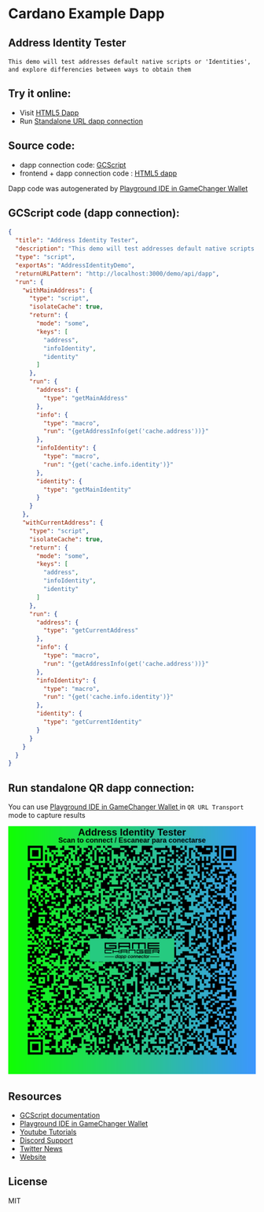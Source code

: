 
# Cardano Example Dapp

## **Address Identity Tester**

    This demo will test addresses default native scripts or 'Identities', and explore differencies between ways to obtain them


## Try it online: 

-  Visit [HTML5 Dapp](https://raw.githubusercontent.com/GameChangerFinance/gamechanger.wallet/main/examples/Address%20Identity%20Tester.html)
-  Run [Standalone URL dapp connection](https://beta-wallet.gamechanger.finance/api/2/run/1-H4sIAAAAAAAAA9WRMWvDMBCF_8qhxQmE2NAtW0iXQgulpFPpoFjnWlSWjHSua4L_e0-1lYYEOrebT3rv6bvnoyBNBsVGbJXyGALcKbR8NsAeA6EXK6EwlF63pJ1l3b7WARQ2DnptDBCrQE5ejBeV7AyBlaQ_ECZjAOchm4M1hmwF0irAz9Y4j6B0VaFHW_IVHJB6RAu9HAKQA3cgqS1QjQ2j0NBG1imWZ45wnrbhhz_h3zIhCzxS5-3z0_2jJN4mLlATtZs8N66UpnaBNjdFUeRxo1y2OleybaOxY-1R9JrqBwaY0-PRJYMOzkjCnSxrPiffYXo2qhunvtWuQda-48AZL2IuLLpt5RJzHNPn63hikFdvvyGdQ41TzJmgkaV3aQtxZH2qh3ULHhdZGXnXc3a2XI4p5kTzW1zyR8M6QWdzyHXADHyKHkfWxW53nec_T3-u3guuf9HwzHxe8jh-AfOnTzrhAwAA)

## Source code:

- dapp connection code: [GCScript](Address%20Identity%20Tester.gcscript)
- frontend + dapp connection code : [HTML5 dapp](Address%20Identity%20Tester.html)

Dapp code was autogenerated by [Playground IDE in GameChanger Wallet ](https://beta-wallet.gamechanger.finance/playground)

## GCScript code (dapp connection):
```json
{
  "title": "Address Identity Tester",
  "description": "This demo will test addresses default native scripts or 'Identities', and explore differencies between ways to obtain them",
  "type": "script",
  "exportAs": "AddressIdentityDemo",
  "returnURLPattern": "http://localhost:3000/demo/api/dapp",
  "run": {
    "withMainAddress": {
      "type": "script",
      "isolateCache": true,
      "return": {
        "mode": "some",
        "keys": [
          "address",
          "infoIdentity",
          "identity"
        ]
      },
      "run": {
        "address": {
          "type": "getMainAddress"
        },
        "info": {
          "type": "macro",
          "run": "{getAddressInfo(get('cache.address'))}"
        },
        "infoIdentity": {
          "type": "macro",
          "run": "{get('cache.info.identity')}"
        },
        "identity": {
          "type": "getMainIdentity"
        }
      }
    },
    "withCurrentAddress": {
      "type": "script",
      "isolateCache": true,
      "return": {
        "mode": "some",
        "keys": [
          "address",
          "infoIdentity",
          "identity"
        ]
      },
      "run": {
        "address": {
          "type": "getCurrentAddress"
        },
        "info": {
          "type": "macro",
          "run": "{getAddressInfo(get('cache.address'))}"
        },
        "infoIdentity": {
          "type": "macro",
          "run": "{get('cache.info.identity')}"
        },
        "identity": {
          "type": "getCurrentIdentity"
        }
      }
    }
  }
}
```

## Run standalone QR dapp connection: 

You can use [Playground IDE in GameChanger Wallet ](https://beta-wallet.gamechanger.finance/playground) in `QR URL Transport` mode to capture results

[![QR URL Transport](Address%20Identity%20Tester.png)](https://beta-wallet.gamechanger.finance/api/2/run/1-H4sIAAAAAAAAA9WRMWvDMBCF_8qhxQmE2NAtW0iXQgulpFPpoFjnWlSWjHSua4L_e0-1lYYEOrebT3rv6bvnoyBNBsVGbJXyGALcKbR8NsAeA6EXK6EwlF63pJ1l3b7WARQ2DnptDBCrQE5ejBeV7AyBlaQ_ECZjAOchm4M1hmwF0irAz9Y4j6B0VaFHW_IVHJB6RAu9HAKQA3cgqS1QjQ2j0NBG1imWZ45wnrbhhz_h3zIhCzxS5-3z0_2jJN4mLlATtZs8N66UpnaBNjdFUeRxo1y2OleybaOxY-1R9JrqBwaY0-PRJYMOzkjCnSxrPiffYXo2qhunvtWuQda-48AZL2IuLLpt5RJzHNPn63hikFdvvyGdQ41TzJmgkaV3aQtxZH2qh3ULHhdZGXnXc3a2XI4p5kTzW1zyR8M6QWdzyHXADHyKHkfWxW53nec_T3-u3guuf9HwzHxe8jh-AfOnTzrhAwAA)

## Resources
- [GCScript documentation](https://beta-wallet.gamechanger.finance/doc/api/v2/api.html)
- [Playground IDE in GameChanger Wallet ](https://beta-wallet.gamechanger.finance/playground)
- [Youtube Tutorials](https://www.youtube.com/@gamechanger.finance)
- [Discord Support](https://discord.gg/vpbfyRaDKG)
- [Twitter News](https://twitter.com/GameChangerOk)
- [Website](https://gamechanger.finance)

## License
MIT 
    

